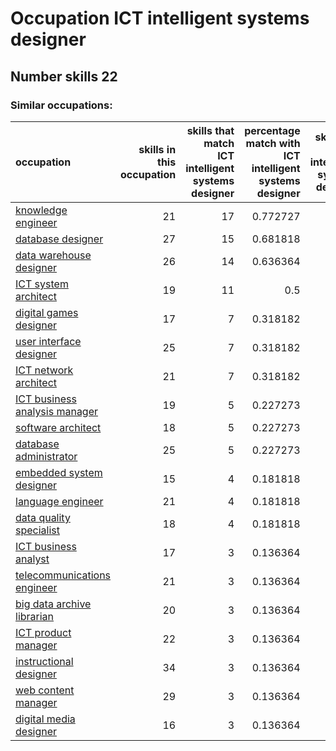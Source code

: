 # Occupation ICT intelligent systems designer
## Number skills 22
### Similar occupations:
| occupation                                                        |   skills in this occupation |   skills that match ICT intelligent systems designer |   percentage match with ICT intelligent systems designer |   skills not in ICT intelligent systems designer |
|:------------------------------------------------------------------|----------------------------:|-----------------------------------------------------:|---------------------------------------------------------:|-------------------------------------------------:|
| [knowledge engineer](knowledge_engineer.md)                       |                          21 |                                                   17 |                                                 0.772727 |                                                4 |
| [database designer](database_designer.md)                         |                          27 |                                                   15 |                                                 0.681818 |                                               12 |
| [data warehouse designer](data_warehouse_designer.md)             |                          26 |                                                   14 |                                                 0.636364 |                                               12 |
| [ICT system architect](ICT_system_architect.md)                   |                          19 |                                                   11 |                                                 0.5      |                                                8 |
| [digital games designer](digital_games_designer.md)               |                          17 |                                                    7 |                                                 0.318182 |                                               10 |
| [user interface designer](user_interface_designer.md)             |                          25 |                                                    7 |                                                 0.318182 |                                               18 |
| [ICT network architect](ICT_network_architect.md)                 |                          21 |                                                    7 |                                                 0.318182 |                                               14 |
| [ICT business analysis manager](ICT_business_analysis_manager.md) |                          19 |                                                    5 |                                                 0.227273 |                                               14 |
| [software architect](software_architect.md)                       |                          18 |                                                    5 |                                                 0.227273 |                                               13 |
| [database administrator](database_administrator.md)               |                          25 |                                                    5 |                                                 0.227273 |                                               20 |
| [embedded system designer](embedded_system_designer.md)           |                          15 |                                                    4 |                                                 0.181818 |                                               11 |
| [language engineer](language_engineer.md)                         |                          21 |                                                    4 |                                                 0.181818 |                                               17 |
| [data quality specialist](data_quality_specialist.md)             |                          18 |                                                    4 |                                                 0.181818 |                                               14 |
| [ICT business analyst](ICT_business_analyst.md)                   |                          17 |                                                    3 |                                                 0.136364 |                                               14 |
| [telecommunications engineer](telecommunications_engineer.md)     |                          21 |                                                    3 |                                                 0.136364 |                                               18 |
| [big data archive librarian](big_data_archive_librarian.md)       |                          20 |                                                    3 |                                                 0.136364 |                                               17 |
| [ICT product manager](ICT_product_manager.md)                     |                          22 |                                                    3 |                                                 0.136364 |                                               19 |
| [instructional designer](instructional_designer.md)               |                          34 |                                                    3 |                                                 0.136364 |                                               31 |
| [web content manager](web_content_manager.md)                     |                          29 |                                                    3 |                                                 0.136364 |                                               26 |
| [digital media designer](digital_media_designer.md)               |                          16 |                                                    3 |                                                 0.136364 |                                               13 |
